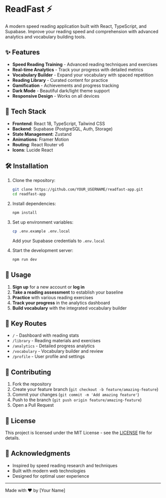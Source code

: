 # ReadFast ⚡

A modern speed reading application built with React, TypeScript, and Supabase. Improve your reading speed and comprehension with advanced analytics and vocabulary building tools.

## ✨ Features

- **Speed Reading Training** - Advanced reading techniques and exercises
- **Real-time Analytics** - Track your progress with detailed metrics
- **Vocabulary Builder** - Expand your vocabulary with spaced repetition
- **Reading Library** - Curated content for practice
- **Gamification** - Achievements and progress tracking
- **Dark Mode** - Beautiful dark/light theme support
- **Responsive Design** - Works on all devices

## 🚀 Tech Stack

- **Frontend**: React 18, TypeScript, Tailwind CSS
- **Backend**: Supabase (PostgreSQL, Auth, Storage)
- **State Management**: Zustand
- **Animations**: Framer Motion
- **Routing**: React Router v6
- **Icons**: Lucide React

## 🛠️ Installation

1. Clone the repository:
   ```bash
   git clone https://github.com/YOUR_USERNAME/readfast-app.git
   cd readfast-app
   ```

2. Install dependencies:
   ```bash
   npm install
   ```

3. Set up environment variables:
   ```bash
   cp .env.example .env.local
   ```
   Add your Supabase credentials to `.env.local`

4. Start the development server:
   ```bash
   npm run dev
   ```

## 📱 Usage

1. **Sign up** for a new account or **log in**
2. **Take a reading assessment** to establish your baseline
3. **Practice** with various reading exercises
4. **Track your progress** in the analytics dashboard
5. **Build vocabulary** with the integrated vocabulary builder

## 🎯 Key Routes

- `/` - Dashboard with reading stats
- `/library` - Reading materials and exercises
- `/analytics` - Detailed progress analytics
- `/vocabulary` - Vocabulary builder and review
- `/profile` - User profile and settings

## 🤝 Contributing

1. Fork the repository
2. Create your feature branch (`git checkout -b feature/amazing-feature`)
3. Commit your changes (`git commit -m 'Add amazing feature'`)
4. Push to the branch (`git push origin feature/amazing-feature`)
5. Open a Pull Request

## 📄 License

This project is licensed under the MIT License - see the [LICENSE](LICENSE) file for details.

## 🙏 Acknowledgments

- Inspired by speed reading research and techniques
- Built with modern web technologies
- Designed for optimal user experience

---

Made with ❤️ by [Your Name]
